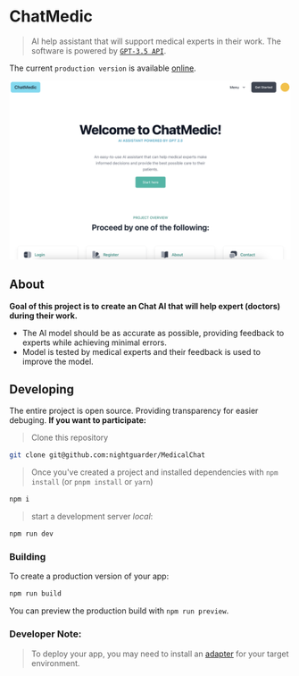 # ChatMedic

> AI help assistant that will support medical experts in their work.
> The software is powered by [`GPT-3.5 API`](https://platform.openai.com/docs/models/gpt-3-5).

The current `production version` is available [online](https://chat-medic.vercel.app/).

![main page](src/lib/img/main_page.png)

## About

**Goal of this project is to create an Chat AI that will help expert (doctors) during their work.**

- The AI model should be as accurate as possible, providing feedback to experts while achieving minimal errors.
- Model is tested by medical experts and their feedback is used to improve the model.

## Developing

The entire project is open source. Providing transparency for easier debuging.
**If you want to participate:**

> Clone this repository

```bash
git clone git@github.com:nightguarder/MedicalChat
```

> Once you've created a project and installed dependencies with `npm install` (or `pnpm install` or `yarn`)

```bash
npm i
```

> start a development server _local_:

```bash
npm run dev
```

### Building

To create a production version of your app:

```bash
npm run build
```

You can preview the production build with `npm run preview`.

### Developer Note:

> To deploy your app, you may need to install an [adapter](https://kit.svelte.dev/docs/adapters) for your target environment.
